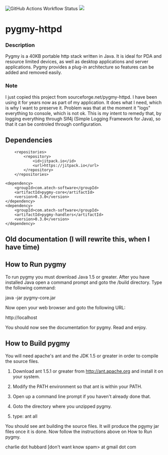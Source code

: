 ![GitHub Actions Workflow Status](https://img.shields.io/github/actions/workflow/status/andyrozman/pygmy-httpd/maven.yml)
[![](https://jitpack.io/v/com.atech-software/pygmy-httpd.svg)](https://jitpack.io/#com.atech-software/pygmy-httpd)


# pygmy-httpd

### Description
Pygmy is a 40KB portable http stack written in Java. It is ideal for PDA and resource limited devices, as well as desktop applications and server applications. Pygmy provides a plug-in architecture so features can be added and removed easily.

### Note
I just copied this project from sourceforge.net/pygmy-httpd. I have been using it for years now as part of my application. It does what I need, which is why I want to preserve it. Problem was that at the moment it "logs" everything to console, which is not ok. This is my intent to remedy that, by logging everything through Slf4j (Simple Logging Framework for Java), so that it can be controled through configuration.

## Dependencies

```
	<repositories>
		<repository>
		    <id>jitpack.io</id>
		    <url>https://jitpack.io</url>
		</repository>
	</repositories>
```

```
<dependency>
    <groupId>com.atech-software</groupId>
    <artifactId>pygmy-core</artifactId>
    <version>0.3.0</version>
</dependency>
<dependency>
    <groupId>com.atech-software</groupId>
    <artifactId>pygmy-handlers</artifactId>
    <version>0.3.0</version>
</dependency>
```


## Old documentation (I will rewrite this, when I have time) 

How to Run pygmy
----------------
To run pygmy you must download Java 1.5 or greater.  After you have
installed Java open a command prompt and goto the <pygmy home>/build
directory.  Type the following command:

java -jar pygmy-core.jar

Now open your web browser and goto the following URL:

http://localhost

You should now see the documentation for pygmy.  Read and enjoy.

How to Build pygmy
------------------

You will need apache's ant and the JDK 1.5 or greater in order to compile
the source files.

1.  Download ant 1.5.1 or greater from http://ant.apache.org and install
    it on your system.

2.  Modify the PATH environment so that ant is within your PATH.

3.  Open up a command line prompt if you haven't already done that.

4.  Goto the directory where you unzipped pygmy.

5.  type: ant all

You should see ant building the source files.  It will produce the pgymy
jar files once it is done.  Now follow the instructions above on
How to Run pygmy.

charlie dot hubbard [don't want know spam> at gmail dot com
